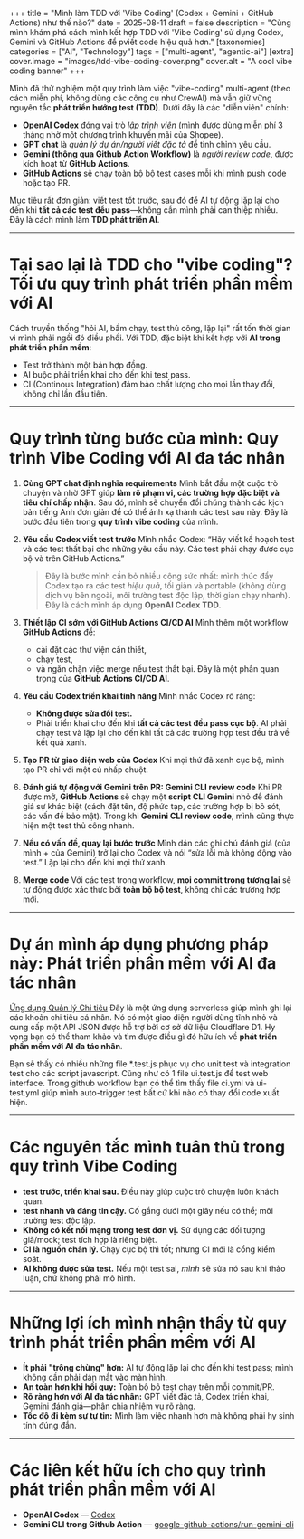+++
title = "Mình làm TDD với 'Vibe Coding' (Codex + Gemini + GitHub Actions) như thế nào?"
date = 2025-08-11
draft = false
description = "Cùng mình khám phá cách mình kết hợp TDD với 'Vibe Coding' sử dụng Codex, Gemini và GitHub Actions để pviết code hiệu quả hơn."
[taxonomies]
categories = ["AI", "Technology"]
tags = ["multi-agent", "agentic-ai"]
[extra]
cover.image = "images/tdd-vibe-coding-cover.png"
cover.alt = "A cool vibe coding banner"
+++

Mình đã thử nghiệm một quy trình làm việc "vibe-coding" multi-agent (theo cách miễn phí, không dùng các công cụ như CrewAI) mà vẫn giữ vững nguyên tắc **phát triển hướng test (TDD)**. Dưới đây là các "diễn viên" chính:

- **OpenAI Codex** đóng vai trò _lập trình viên_ (mình được dùng miễn phí 3 tháng nhờ một chương trình khuyến mãi của Shopee).
- **GPT chat** là _quản lý dự án/người viết đặc tả_ để tinh chỉnh yêu cầu.
- **Gemini (thông qua Github Action Workflow)** là _người review code_, được kích hoạt từ **GitHub Actions**.
- **GitHub Actions** sẽ chạy toàn bộ bộ test cases mỗi khi mình push code hoặc tạo PR.

Mục tiêu rất đơn giản: viết test tốt trước, sau đó để AI tự động lặp lại cho đến khi **tất cả các test đều pass**—không cần mình phải can thiệp nhiều. Đây là cách mình làm **TDD phát triển AI**.

---

# Tại sao lại là TDD cho "vibe coding"? Tối ưu quy trình phát triển phần mềm với AI

Cách truyền thống "hỏi AI, bấm chạy, test thủ công, lặp lại" rất tốn thời gian vì mình phải ngồi đó điều phối. Với TDD, đặc biệt khi kết hợp với **AI trong phát triển phần mềm**:

- Test trở thành một bản hợp đồng.
- AI buộc phải triển khai cho đến khi test pass.
- CI (Continous Integration) đảm bảo chất lượng cho mọi lần thay đổi, không chỉ lần đầu tiên.

---

# Quy trình từng bước của mình: Quy trình Vibe Coding với AI đa tác nhân

1) **Cùng GPT chat định nghĩa requirements**
   Mình bắt đầu một cuộc trò chuyện và nhờ GPT giúp **làm rõ phạm vi, các trường hợp đặc biệt và tiêu chí chấp nhận**. Sau đó, mình sẽ chuyển đổi chúng thành các kịch bản tiếng Anh đơn giản để có thể ánh xạ thành các test sau này. Đây là bước đầu tiên trong **quy trình vibe coding** của mình.

2) **Yêu cầu Codex viết test trước**
   Mình nhắc Codex: “Hãy viết kế hoạch test và các test thất bại cho những yêu cầu này. Các test phải chạy được cục bộ và trên GitHub Actions.”
   > Đây là bước mình cần bỏ nhiều công sức nhất: mình thúc đẩy Codex tạo ra các test _hiệu quả_, tối giản và portable (không dùng dịch vụ bên ngoài, môi trường test độc lập, thời gian chạy nhanh). Đây là cách mình áp dụng **OpenAI Codex TDD**.

3) **Thiết lập CI sớm với GitHub Actions CI/CD AI**
   Mình thêm một workflow **GitHub Actions** để:
   - cài đặt các thư viện cần thiết,
   - chạy test,
   - và ngăn chặn việc merge nếu test thất bại. Đây là một phần quan trọng của **GitHub Actions CI/CD AI**.

4) **Yêu cầu Codex triển khai tính năng**
   Mình nhắc Codex rõ ràng:
   - **Không được sửa đổi test.**
   - Phải triển khai cho đến khi **tất cả các test đều pass cục bộ**.
   AI phải chạy test và lặp lại cho đến khi tất cả các trường hợp test đều trả về kết quả xanh.

5) **Tạo PR từ giao diện web của Codex**
   Khi mọi thứ đã xanh cục bộ, mình tạo PR chỉ với một cú nhấp chuột.

6) **Đánh giá tự động với Gemini trên PR: Gemini CLI review code**
   Khi PR được mở, **GitHub Actions** sẽ chạy một **script CLI Gemini** nhỏ để đánh giá sự khác biệt (cách đặt tên, độ phức tạp, các trường hợp bị bỏ sót, các vấn đề bảo mật). Trong khi **Gemini CLI review code**, mình cũng thực hiện một test thủ công nhanh.

7) **Nếu có vấn đề, quay lại bước trước**
   Mình dán các ghi chú đánh giá (của mình + của Gemini) trở lại cho Codex và nói “sửa lỗi mà không động vào test.” Lặp lại cho đến khi mọi thứ xanh.

8) **Merge code**
   Với các test trong workflow, **mọi commit trong tương lai** sẽ tự động được xác thực bởi **toàn bộ bộ test**, không chỉ các trường hợp mới.

---

# Dự án mình áp dụng phương pháp này: Phát triển phần mềm với AI đa tác nhân

[Ứng dụng Quản lý Chi tiêu](https://github.com/Hoang-Gia-Nguyen/expense-tracker-worker)
Đây là một ứng dụng serverless giúp mình ghi lại các khoản chi tiêu cá nhân. Nó có một giao diện người dùng tĩnh nhỏ và cung cấp một API JSON được hỗ trợ bởi cơ sở dữ liệu Cloudflare D1. Hy vọng bạn có thể tham khảo và tìm được điều gì đó hữu ích về **phát triển phần mềm với AI đa tác nhân**.

Bạn sẽ thấy có nhiều những file *.test.js phục vụ cho unit test và integration test cho các script javascript. Cũng như có 1 file ui.test.js để test web interface. Trong github workflow bạn có thể tìm thấy file ci.yml và ui-test.yml giúp mình auto-trigger test bất cứ khi nào có thay đổi code xuất hiện.

---

# Các nguyên tắc mình tuân thủ trong quy trình Vibe Coding

- **test trước, triển khai sau.** Điều này giúp cuộc trò chuyện luôn khách quan.
- **test nhanh và đáng tin cậy.** Cố gắng dưới một giây nếu có thể; môi trường test độc lập.
- **Không có kết nối mạng trong test đơn vị.** Sử dụng các đối tượng giả/mock; test tích hợp là riêng biệt.
- **CI là nguồn chân lý.** Chạy cục bộ thì tốt; nhưng CI mới là cổng kiểm soát.
- **AI không được sửa test.** Nếu một test sai, _mình_ sẽ sửa nó sau khi thảo luận, chứ không phải mô hình.

---

# Những lợi ích mình nhận thấy từ quy trình phát triển phần mềm với AI

- **Ít phải "trông chừng" hơn:** AI tự động lặp lại cho đến khi test pass; mình không cần phải dán mắt vào màn hình.
- **An toàn hơn khi hồi quy:** Toàn bộ bộ test chạy trên mỗi commit/PR.
- **Rõ ràng hơn với AI đa tác nhân:** GPT viết đặc tả, Codex triển khai, Gemini đánh giá—phân chia nhiệm vụ rõ ràng.
- **Tốc độ đi kèm sự tự tin:** Mình làm việc nhanh hơn mà không phải hy sinh tính đúng đắn.

---

# Các liên kết hữu ích cho quy trình phát triển phần mềm với AI

- **OpenAI Codex** — [Codex](https://openai.com/codex/)
- **Gemini CLI trong Github Action** — [google-github-actions/run-gemini-cli](https://github.com/google-github-actions/run-gemini-cli)
